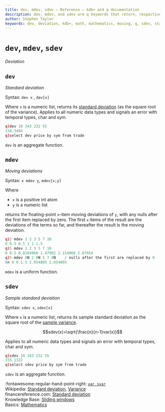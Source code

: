 ```yaml
---
title: dev, mdev, sdev – Reference – kdb+ and q documentation
description: dev, mdev, and sdev are q keywords that return, respectively, the standard deviation, moving deviation, and sample standard deviation of their argument. 
author: Stephen Taylor
keywords: dev, deviation, kdb+, math, mathematics, moving, q, sdev, standard deviation, statistics
---
```

# `dev`, `mdev`, `sdev`

_Deviation_




## `dev`

_Standard deviation_

Syntax: `dev x` , `dev[x]`

Where `x` is a numeric list, returns its [standard deviation](https://en.wikipedia.org/wiki/Standard_deviation "Wikipedia") (as the square root of the variance). 
Applies to all numeric data types and signals an error with temporal types, char and sym.

```q
q)dev 10 343 232 55
134.3484
q)select dev price by sym from trade
```

`dev` is an aggregate function.


## `mdev`

_Moving deviations_

Syntax: `x mdev y`, `mdev[x;y]`

Where

-   `x` is a positive int atom
-   `y` is a numeric list

returns the floating-point `x`-item moving deviations of `y`, with any nulls after the first item replaced by zero. The first `x` items of the result are the deviations of the terms so far, and thereafter the result is the moving deviation. 

```q
q)2 mdev 1 2 3 5 7 10
0 0.5 0.5 1 1 1.5
q)5 mdev 1 2 3 5 7 10
0 0.5 0.8164966 1.47902 2.154066 2.87054
q)5 mdev 0N 2 0N 5 7 0N    / nulls after the first are replaced by 0
0n 0 0 1.5 2.054805 2.054805
```

`mdev` is a uniform function. 


## `sdev` 

_Sample standard deviation_

Syntax: `sdev x`, `sdev[x]`

Where `x` is a numeric list, returns its sample standard deviation as the square root of the [sample variance](var.md#svar).

$$sdev(x)=\sqrt{\frac{n}{n-1}var(x)}$$

Applies to all numeric data types and signals an error with temporal types, char and sym.

```q
q)sdev 10 343 232 55
155.1322
q)select sdev price by sym from trade
```

`sdev` is an aggregate function.



:fontawesome-regular-hand-point-right: 
[`var`, `svar`](var.md)  
Wikipedia: [Standard deviation](https://en.wikipedia.org/wiki/Standard_deviation),
[Variance](https://en.wikipedia.org/wiki/Variance)  
financereference.com: [Standard deviation](http://financereference.com/learn/standard-deviation)  
Knowledge Base: [Sliding windows](../kb/programming-idioms.md#how-do-i-apply-a-function-to-a-sequence-sliding-window)  
Basics: [Mathematics](../basics/math.md)
